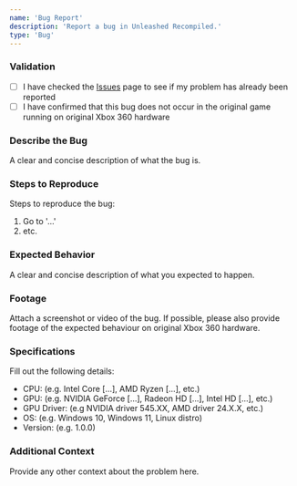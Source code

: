 ```yaml
---
name: 'Bug Report'
description: 'Report a bug in Unleashed Recompiled.'
type: 'Bug'
---
```


### Validation
- [ ] I have checked the [Issues](https://github.com/hedge-dev/UnleashedRecomp/issues) page to see if my problem has already been reported
- [ ] I have confirmed that this bug does not occur in the original game running on original Xbox 360 hardware

### Describe the Bug
A clear and concise description of what the bug is.

### Steps to Reproduce
Steps to reproduce the bug:
1. Go to '...'
2. etc.

### Expected Behavior
A clear and concise description of what you expected to happen.

### Footage
Attach a screenshot or video of the bug. If possible, please also provide footage of the expected behaviour on original Xbox 360 hardware.

### Specifications
Fill out the following details:
 - CPU: (e.g. Intel Core [...], AMD Ryzen [...], etc.)
 - GPU: (e.g. NVIDIA GeForce [...], Radeon HD [...], Intel HD [...], etc.)
 - GPU Driver: (e.g NVIDIA driver 545.XX, AMD driver 24.X.X, etc.)
 - OS: (e.g. Windows 10, Windows 11, Linux distro)
 - Version: (e.g. 1.0.0)

### Additional Context
Provide any other context about the problem here.
